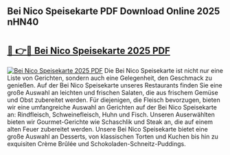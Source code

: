 ## Bei Nico Speisekarte PDF Download Online 2025 nHN40

# <h2><a href="http://gccg0m.nevu.top/?p=Bei+Nico+Speisekarte">🔗 👉🔴 Bei Nico Speisekarte 2025 PDF</a></h2>

[![Bei Nico Speisekarte 2025 PDF](https://i.imgur.com/dBaPXMq.png)](http://gccg0m.nevu.top/?p=Bei+Nico+Speisekarte)
Die Bei Nico Speisekarte ist nicht nur eine Liste von Gerichten, sondern auch eine Gelegenheit, den Geschmack zu genießen. Auf der Bei Nico Speisekarte unseres Restaurants finden Sie eine große Auswahl an leichten und frischen Salaten, die aus frischem Gemüse und Obst zubereitet werden. Für diejenigen, die Fleisch bevorzugen, bieten wir eine umfangreiche Auswahl an Gerichten auf der Bei Nico Speisekarte an: Rindfleisch, Schweinefleisch, Huhn und Fisch. Unseren Auserwählten bieten wir Gourmet-Gerichte wie Schaschlik und Steak an, die auf einem alten Feuer zubereitet werden. Unsere Bei Nico Speisekarte bietet eine große Auswahl an Desserts, von klassischen Torten und Kuchen bis hin zu exquisiten Crème Brûlée und Schokoladen-Schneitz-Puddings.
